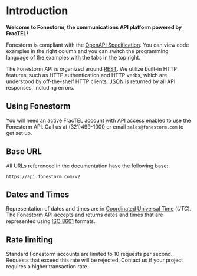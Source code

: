 # Introduction

**Welcome to Fonestorm, the communications API platform powered by FracTEL!**

Fonestorm is compliant with the [OpenAPI Specification](https://www.openapis.org/). You can view code examples in the right column and you can switch the programming language of the examples with the tabs in the top right.

The Fonestorm API is organized around [REST](http://en.wikipedia.org/wiki/Representational_State_Transfer). We utilize built-in HTTP features, such as HTTP authentication and HTTP verbs, which are understood by off-the-shelf HTTP clients. [JSON](http://www.json.org/) is returned by all API responses, including errors.

## Using Fonestorm

You will need an active FracTEL account with API access enabled to use the Fonestorm API. Call us at (321)499-1000 or email `sales@fonestorm.com` to get set up.

## Base URL

All URLs referenced in the documentation have the following base:

`https://api.fonestorm.com/v2`

## Dates and Times

Representation of dates and times are in [Coordinated Universal Time](https://en.wikipedia.org/wiki/Coordinated_Universal_Time) (_UTC_). The Fonestorm API accepts and returns dates and times that are represented using [ISO 8601](https://www.w3.org/TR/NOTE-datetime) formats.

## Rate limiting

Standard Fonestorm accounts are limited to 10 requests per second. Requests that exceed this rate will be rejected. Contact us if your project requires a higher transaction rate.
